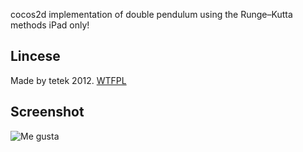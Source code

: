 cocos2d implementation of double pendulum using the Runge–Kutta methods
iPad only! 

Lincese
-------------
Made by tetek 2012.
[WTFPL](http://en.wikipedia.org/wiki/WTFPL)

[tetek]: http://tetek.wordpress.com

Screenshot
-------------
![Me gusta](http://i.imgur.com/jxOK2.png)

